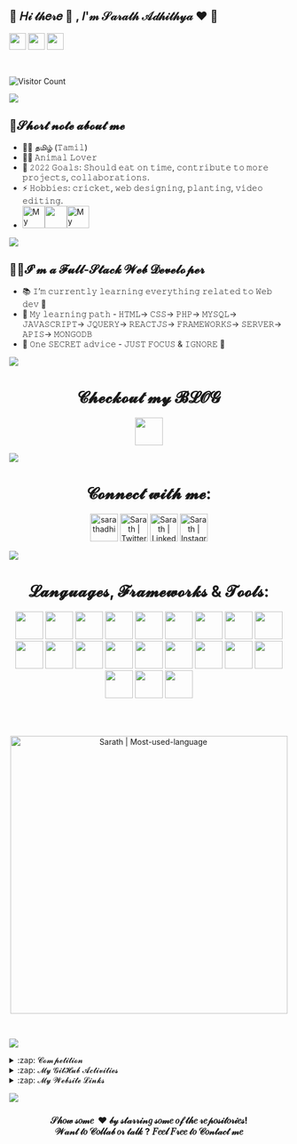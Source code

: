 ## 🎀  𝐻𝒾 𝓉𝒽𝑒𝓇𝑒 👋 , 𝐼'𝓂 𝒮𝒶𝓇𝒶𝓉𝒽 𝒜𝒹𝒽𝒾𝓉𝒽𝓎𝒶 ❤  🎀
[<img height="30" src="https://img.shields.io/badge/twitter-%231DA1F2.svg?&style=for-the-badge&logo=twitter&logoColor=white" />][twitter]
[<img height="30" src="https://img.shields.io/badge/linkedin-blue.svg?&style=for-the-badge&logo=linkedin&logoColor=white" />][linkedin]
[<img height="30" src="https://img.shields.io/website?label=My-Portfolio&style=for-the-badge&url=https%3A%2F%2Fsarathadhi.netlify.app" />][website]

<br/>

![Visitor Count](https://profile-counter.glitch.me/SarathAdhi/count.svg)

![](https://user-images.githubusercontent.com/73097560/115834477-dbab4500-a447-11eb-908a-139a6edaec5c.gif)

## 🤏𝓢𝓱𝓸𝓻𝓽 𝓷𝓸𝓽𝓮 𝓪𝓫𝓸𝓾𝓽 𝓶𝓮
- 🤱👅 தமிழ் (𝚃𝚊𝚖𝚒𝚕)
- 🐕‍🦺 𝙰𝚗𝚒𝚖𝚊𝚕 𝙻𝚘𝚟𝚎𝚛
- 🥅 𝟸𝟶𝟸𝟸 𝙶𝚘𝚊𝚕𝚜: 𝚂𝚑𝚘𝚞𝚕𝚍 𝚎𝚊𝚝 𝚘𝚗 𝚝𝚒𝚖𝚎, 𝚌𝚘𝚗𝚝𝚛𝚒𝚋𝚞𝚝𝚎 𝚝𝚘 𝚖𝚘𝚛𝚎 𝚙𝚛𝚘𝚓𝚎𝚌𝚝𝚜, 𝚌𝚘𝚕𝚕𝚊𝚋𝚘𝚛𝚊𝚝𝚒𝚘𝚗𝚜.
- ⚡ 𝙷𝚘𝚋𝚋𝚒𝚎𝚜: 𝚌𝚛𝚒𝚌𝚔𝚎𝚝, 𝚠𝚎𝚋 𝚍𝚎𝚜𝚒𝚐𝚗𝚒𝚗𝚐, 𝚙𝚕𝚊𝚗𝚝𝚒𝚗𝚐, 𝚟𝚒𝚍𝚎𝚘 𝚎𝚍𝚒𝚝𝚒𝚗𝚐.
- <img height=" 40px" src="https://1.bp.blogspot.com/-5dHvHIvsyNo/WckMuod4SoI/AAAAAAAAyqg/ydxprvHnktUebUF8EQbUesAu6Y-9Go7YQCLcBGAs/s1600/SJPC.png" title="My School"><img height="40px" src="https://img.icons8.com/ios/50/000000/right--v2.gif"/><img height="40px" src="https://vit.ac.in/icetite/img/vit_logo-2.jpg" title="My College">

![](https://user-images.githubusercontent.com/73097560/115834477-dbab4500-a447-11eb-908a-139a6edaec5c.gif)

## 👨‍💻𝓘'𝓶 𝓪 𝓕𝓾𝓵𝓵-𝓢𝓽𝓪𝓬𝓴 𝓦𝓮𝓫 𝓓𝓮𝓿𝓮𝓵𝓸𝓹𝓮𝓻

- 📚 𝙸’𝚖 𝚌𝚞𝚛𝚛𝚎𝚗𝚝𝚕𝚢 𝚕𝚎𝚊𝚛𝚗𝚒𝚗𝚐 𝚎𝚟𝚎𝚛𝚢𝚝𝚑𝚒𝚗𝚐 𝚛𝚎𝚕𝚊𝚝𝚎𝚍 𝚝𝚘 𝚆𝚎𝚋 𝚍𝚎𝚟 🤣
- 📝 𝙼𝚢 𝚕𝚎𝚊𝚛𝚗𝚒𝚗𝚐 𝚙𝚊𝚝𝚑 - 𝙷𝚃𝙼𝙻-> 𝙲𝚂𝚂-> 𝙿𝙷𝙿-> 𝙼𝚈𝚂𝚀𝙻-> 𝙹𝙰𝚅𝙰𝚂𝙲𝚁𝙸𝙿𝚃-> 𝙹𝚀𝚄𝙴𝚁𝚈-> 𝚁𝙴𝙰𝙲𝚃𝙹𝚂-> 𝙵𝚁𝙰𝙼𝙴𝚆𝙾𝚁𝙺𝚂-> 𝚂𝙴𝚁𝚅𝙴𝚁-> 𝙰𝙿𝙸𝚂-> 𝙼𝙾𝙽𝙶𝙾𝙳𝙱
- 🤫 𝙾𝚗𝚎 𝚂𝙴𝙲𝚁𝙴𝚃 𝚊𝚍𝚟𝚒𝚌𝚎 - 𝙹𝚄𝚂𝚃 𝙵𝙾𝙲𝚄𝚂 & 𝙸𝙶𝙽𝙾𝚁𝙴 🥲

![](https://user-images.githubusercontent.com/73097560/115834477-dbab4500-a447-11eb-908a-139a6edaec5c.gif)

<div align="center">
 <h1>𝓒𝓱𝓮𝓬𝓴𝓸𝓾𝓽 𝓶𝔂 𝓑𝓛𝓞𝓖</h1>
 
[<img width="50px" src="https://cdn.freebiesupply.com/images/large/2x/blogger-logo-transparent.png">][blog]
 
</div>

![](https://user-images.githubusercontent.com/73097560/115834477-dbab4500-a447-11eb-908a-139a6edaec5c.gif)

<div align="center">
<h1>𝓒𝓸𝓷𝓷𝓮𝓬𝓽 𝔀𝓲𝓽𝓱 𝓶𝓮:</h1>

 
[<img alt="sarathadhi" width="50px" src="https://camo.githubusercontent.com/c9ee211ec2eeb99c4c99d79ace81fd4a8af22bfd6bdfca69b3f9d7c46fcfee5f/68747470733a2f2f6564656e742e6769746875622e696f2f537570657254696e7949636f6e732f696d616765732f7376672f73616d73756e675f732e737667" />][website]
[<img alt="Sarath | Twitter" width="50px" src="https://camo.githubusercontent.com/35b0b8bfbd8840f35607fb56ad0a139047fd5d6e09ceb060c5c6f0a5abd1044c/68747470733a2f2f6564656e742e6769746875622e696f2f537570657254696e7949636f6e732f696d616765732f7376672f747769747465722e737667" />][twitter]
[<img alt="Sarath | LinkedIn" width="50px" src="https://camo.githubusercontent.com/c8a9c5b414cd812ad6a97a46c29af67239ddaeae08c41724ff7d945fb4c047e5/68747470733a2f2f6564656e742e6769746875622e696f2f537570657254696e7949636f6e732f696d616765732f7376672f6c696e6b6564696e2e737667" />][linkedin]
[<img alt="Sarath | Instagram" width="50px" src="https://camo.githubusercontent.com/c9dacf0f25a1489fdbc6c0d2b41cda58b77fa210a13a886d6f99e027adfbd358/68747470733a2f2f6564656e742e6769746875622e696f2f537570657254696e7949636f6e732f696d616765732f7376672f696e7374616772616d2e737667" />][instagram]

 </div>
 
 
![](https://user-images.githubusercontent.com/73097560/115834477-dbab4500-a447-11eb-908a-139a6edaec5c.gif)
<br />

<div align="center">
<h1>𝓛𝓪𝓷𝓰𝓾𝓪𝓰𝓮𝓼, 𝓕𝓻𝓪𝓶𝓮𝔀𝓸𝓻𝓴𝓼 & 𝓣𝓸𝓸𝓵𝓼:</h1>
 
<img width="50px" src="https://cdn.jsdelivr.net/gh/devicons/devicon/icons/c/c-original.svg" />
<img width="50px" src="https://cdn.jsdelivr.net/gh/devicons/devicon/icons/cplusplus/cplusplus-original.svg" />
<img width="50px" src="https://cdn.jsdelivr.net/gh/devicons/devicon/icons/python/python-original-wordmark.svg" />
<img width="50px" src="https://cdn.jsdelivr.net/gh/devicons/devicon/icons/html5/html5-plain-wordmark.svg" />
<img width="50px" src="https://cdn.jsdelivr.net/gh/devicons/devicon/icons/css3/css3-plain-wordmark.svg" />
<img width="50px" src="https://user-images.githubusercontent.com/91727830/169334764-9e92362d-1eee-4beb-abdf-50e72ec83a63.png" />
<img width="50px" src="https://cdn.jsdelivr.net/gh/devicons/devicon/icons/php/php-plain.svg" />
<img width="50px" src="https://cdn.jsdelivr.net/gh/devicons/devicon/icons/javascript/javascript-plain.svg" />
<img width="50px" src="https://cdn.jsdelivr.net/gh/devicons/devicon/icons/react/react-original-wordmark.svg" />
<img width="50px" src="https://user-images.githubusercontent.com/91727830/169334475-7d83025e-9718-4954-811f-00e2bd77df66.png" />
<img width="50px" src="https://cdn.jsdelivr.net/gh/devicons/devicon/icons/nodejs/nodejs-original-wordmark.svg"/>
<img width="50px" src="https://cdn.jsdelivr.net/gh/devicons/devicon/icons/mongodb/mongodb-original-wordmark.svg" />
<img width="50px" src="https://user-images.githubusercontent.com/91727830/169334028-288906a6-5725-4fe1-bd0f-e2c0883c77ae.png" />
<img width="50px" src="https://cdn.jsdelivr.net/gh/devicons/devicon/icons/flutter/flutter-original.svg" />
<img width="50px" src="https://cdn.jsdelivr.net/gh/devicons/devicon/icons/dart/dart-plain-wordmark.svg" />
<img width="50px" src="https://cdn.jsdelivr.net/gh/devicons/devicon/icons/firebase/firebase-plain-wordmark.svg" />
<img width="50px" src="https://cdn.jsdelivr.net/gh/devicons/devicon/icons/heroku/heroku-plain-wordmark.svg" />
<img width="50px" src="https://cdn.jsdelivr.net/gh/devicons/devicon/icons/arduino/arduino-original-wordmark.svg" />
<img width="50px" src="https://cdn.jsdelivr.net/gh/devicons/devicon/icons/figma/figma-original.svg" />
<img width="50px" src="https://cdn.jsdelivr.net/gh/devicons/devicon/icons/premierepro/premierepro-original.svg" />
<img width="50px" src="https://cdn.jsdelivr.net/gh/devicons/devicon/icons/vscode/vscode-original.svg" />
 
</div>
<br />

<br />
<br />

<p align="center"> <img width="500px" src="https://github-readme-stats.vercel.app/api/top-langs/?username=SarathAdhi&layout=compact&langs_count=10&theme=tokyonight&show_icons=true" alt="Sarath | Most-used-language" /></p>

<br />

![](https://user-images.githubusercontent.com/73097560/115834477-dbab4500-a447-11eb-908a-139a6edaec5c.gif)

<details>
  <summary>:zap: 𝓒𝓸𝓶𝓹𝓮𝓽𝓲𝓽𝓲𝓸𝓷</summary>

  <p align="left"> <h2>1st place in a front-end competition conducted by Zero Bugs Club (09.02.2022)</h2> <h3>https://virtual-reality-sarath.netlify.app/</h3><img height="200px" src="https://user-images.githubusercontent.com/91727830/153335102-7daf3342-7a87-4565-9c38-a9a5ee0f700a.jpeg" tittle="1st - place"/></p>

</details>

<details>
  <summary>:zap: 𝓜𝔂 𝓖𝓲𝓽𝓗𝓾𝓫 𝓐𝓬𝓽𝓲𝓿𝓲𝓽𝓲𝓮𝓼</summary>
<p align="center">
<img src="https://github-profile-trophy.vercel.app/?username=SarathAdhi" alt="Sarath | Stats" />
<img src="https://github-readme-stats.vercel.app/api?username=SarathAdhi&show_icons=true&theme=radical" alt="Sarath | Stats" />
<img src="https://github-readme-stats.vercel.app/api?username=SarathAdhi&show_icons=true&locale=en" alt="Sarath | Stats" />
<img src="https://github-readme-streak-stats.herokuapp.com/?user=SarathAdhi&%22%20alt=%22SarathAdhi" alt="Sarath | Stats" />
<img src="https://github-profile-summary-cards.vercel.app/api/cards/profile-details?username=SarathAdhi&theme=default" alt="Sarath | Stats" />

 
</p>
</details>

<details>
  <summary>:zap: 𝓜𝔂 𝓦𝓮𝓫𝓼𝓲𝓽𝓮 𝓛𝓲𝓷𝓴𝓼</summary>

  ## My portfolio  -> https://sarathadhi.netlify.app
  ## HelperDOC     -> https://helperdoc.herokuapp.com/
  ## HoldUrBook    -> https://holdyourbook.herokuapp.com/index.php
  ## Quiz          -> https://sarathadhi.github.io/Quiz_js_API/
  ## CodesInfo     -> Currently working
  ## Blog          -> Currently working
  https://drive.google.com/drive/folders/1Nh-sPkO26W-TNkrrFXrYAIPZ6GUzSbSM?usp=sharing


</details>

![](https://user-images.githubusercontent.com/73097560/115834477-dbab4500-a447-11eb-908a-139a6edaec5c.gif)


<h3 align="center">𝒮𝒽𝑜𝓌 𝓈𝑜𝓂𝑒 &nbsp;❤️&nbsp;𝒷𝓎 𝓈𝓉𝒶𝓇𝓇𝒾𝓃𝑔 𝓈𝑜𝓂𝑒 𝑜𝒻 𝓉𝒽𝑒 𝓇𝑒𝓅𝑜𝓈𝒾𝓉𝑜𝓇𝒾𝑒𝓈!<br/>𝒲𝒶𝓃𝓉 𝓉𝑜 𝒞𝑜𝓁𝓁𝒶𝒷 𝑜𝓇 𝓉𝒶𝓁𝓀 ? 𝐹𝑒𝑒𝓁 𝐹𝓇𝑒𝑒 𝓉𝑜 𝒞𝑜𝓃𝓉𝒶𝒸𝓉 𝓂𝑒</h3>

[website]: https://sarathadhi.netlify.app
[twitter]: https://twitter.com/AdhithyaSarath
[blog]: https://sarathadhi.blogspot.com/
[instagram]: https://www.instagram.com/sarath_adhithya/
[linkedin]: https://www.linkedin.com/in/sarath-adhithya-145427225/


